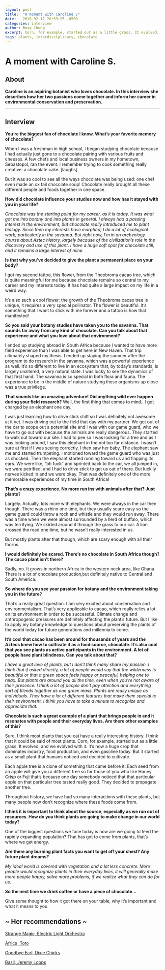 ```yaml
---
layout: post
title:  "A moment with Caroline S"
date:   2018-02-17 20:53:25 -0500
categories: interview
author: Rosa Chung
excerpt: Corn, for example, started out as a little grass. It evolved, and we evolved with it. It’s now a huge crop that dominates industry, food production, and even gasoline today. But it started as a small plant that humans noticed and decided to cultivate.
tags: plants, interdisciplinary, chocolate
---
```


# A moment with Caroline S.

## About

**Caroline is an aspiring botanist who loves chocolate. In this interview she describes how her two passions come together and inform her career in environmental conservation and preservation.**


***


## Interview

**You’re the biggest fan of chocolate I know. What’s your favorite memory of chocolate?**

When I was a freshman in high school, I began studying chocolate because I had actually just gone to a chocolate pairing with various fruits and cheeses. A few chefs and local business owners in my hometown, Sebastopol, ran the event. I remember trying to cook something really creative: a chocolate cake. [laughs]

But it was so cool to see all the ways chocolate was being used: one chef even made an ox tail chocolate soup! Chocolate really brought all these different people and foods together in one space.



**How did chocolate influence your studies now and how has it stayed with you in your life?**

_Chocolate was the starting point for my career, as it is today. It was what got me into botany and into plants in general. I always had a passing interest in the environment, but chocolate really introduced me to plant biology. Since then my interests have morphed; I do a lot of ecological work, particularly in the savanna. But right now, I’m in an archeology course about Aztec history, largely because of the civilization’s role in the discovery and use of this plant. I have a huge soft spot for chocolate still, and it remains a large interest of mine._



**Is that why you’ve decided to give the plant a permanent place on your body?**

I got my second tattoo, this flower, from the Theobroma cacao tree, which is quite meaningful for me because chocolate remains so central to my career and my interests today. It has had quite a large impact on my life in a weird way.

It’s also such a cool flower; the growth of the Theobroma cacao tree is unique, it requires a very special pollinator. The flower is beautiful. It’s something that I want to stick with me forever and a tattoo is how that manifested!



**So you said your botany studies have taken you to the savanna. That sounds far away from any kind of chocolate. Can you talk about that experience and what you love about that environment?**

I ended up studying abroad in South Africa because I wanted to have more field experience than I was able to get here in New Haven. That trip ultimately shaped my thesis. I ended up staying the summer after the program to do research in the savanna, which was a powerful experience as well. It’s so different to live in an ecosystem that, by today’s standards, is largely unaltered, a very natural state. I was lucky to see the dynamics of that first hand. The savanna is so special in both flora and fauna. The experience to be in the middle of nature studying these organisms up close was a true privilege.


**That sounds like an amazing adventure! Did anything wild ever happen during your field research?**
Well, the first thing that comes to mind…I got charged by an elephant one day.

I was just learning how to drive stick shift so I was definitely not awesome at it yet. I was driving out to the field that day with my partner. We got out of the car to scope out a potential site  and I was with our game guard, who we have to go out with because the animals are really dangerous. They started to walk out toward our site. I had to pee so I was looking for a tree and as I was looking around, I saw this elephant in the not too far distance. I wasn’t sure at first if I was seeing correctly. I then saw her baby. The elephant saw me and started trumpeting. I motioned toward the game guard who was just as shocked. Then the elephant started running toward us and flapping its ears. We were like, “oh fuck" and sprinted back to the car, we all jumped in, we were petrified, and I had to drive stick to get us out of there. But luckily nerves kicked in and we were okay. That was definitely one of the more memorable experiences of my time in South Africa!


**That’s a crazy experience. No more run ins with animals after that? Just plants?**

Largely. Actually, lots more with elephants. We were always in the car then though. There was a rhino one time, but they usually scare easy so the game guard could throw a rock and whistle and they would run away. There was a time when we were almost surrounded by a herd of buffalo, which was terrifying. We skirted around it through the grass to our car. A lion crossed the road one time, but he wasn’t really interested in us.

But mostly plants after that though, which are scary enough with all their thorns.


**I would definitely be scared. There’s no chocolate in South Africa though? The cacao plant isn’t there?**

Sadly, no. It grows in northern Africa in the western neck area, like Ghana. There is a lot of chocolate production,but definitely native to Central and South America.



**So where do you see your passion for botany and the environment taking you in the future?**

That’s a really great question. I am very excited about conservation and environmentalism. That’s very applicable to cacao, which really relies a lot on its environment in order to be successful. Climate change and anthropogenic pressures are definitely affecting the plant’s future. But I like to apply my botany knowledge to questions about preserving the plants of the world today for future generations and millennia to come.



**It’s cool that cacao has been around for thousands of years and the Aztecs knew how to cultivate it as a food source, chocolate. It’s also cool that you see plants as active participants in the environment. A lot of people have plant blindness. Can you talk about that?**

_I have a great love of plants, but I don’t think many share my passion. I think that if asked directly, a lot of people would say that the wilderness is beautiful or that a green space feels happy or peaceful, helping one to relax. But plants are around you all the time, even when you’re not aware of their presence. I think a lot of people don’t pay attention and everything sort of blends together as one green mass. Plants are really unique as individuals. They have a lot of different features that make them special to their environment. I think you have to take a minute to recognize and appreciate that._



**Chocolate is such a great example of a plant that brings people in and it resonates with people and their everyday lives. Are there other examples of this?**

Sure. I think most plants that you eat have a really interesting history. I think that it could be said of most plants. Corn, for example, started out as a little grass. It evolved, and we evolved with it. It’s now a huge crop that dominates industry, food production, and even gasoline today. But it started as a small plant that humans noticed and decided to cultivate.

Each apple tree is a clone of something that came before it. Each seed from an apple will give you a different tree so for those of you who like Honey Crisp or Fuji that’s because one day somebody noticed that that particular apple on that particular tree tasted really good. They decided to propagate another tree.

Throughout history, we have had so many interactions with these plants, but many people now don’t recognize where these foods come from.



**I think it is important to think about the source, especially as we run out of resources. How do you think plants are going to make change in our world today?**

One of the biggest questions we face today is how are we going to feed the rapidly expanding population? That has got to come from plants, that’s where we get energy.



**Are there any burning plant facts you want to get off your chest? Any future plant dreams?**

_My ideal world is covered with vegetation and a lot less concrete. More people would recognize plants in their everyday lives, it will generally make more people happy, solve more problems, if we realize what they can do for us._



**So the next time we drink coffee or have a piece of chocolate…**

Give some thought to how it got there on your table, why it’s important and what it means to you.



## ~ Her recommendations ~
[Strange Magic, Electric Light Orchestra](https://www.youtube.com/watch?v=11A8JZ-RDDo)

[Africa, Toto](https://www.youtube.com/watch?v=FTQbiNvZqaY)

[Goodbye Earl, Dixie Chicks](https://www.youtube.com/watch?v=Gw7gNf_9njs)

[Basil, Jeremy Loops](https://www.youtube.com/watch?v=Hkq6VPeoff0)
